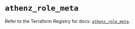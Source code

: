 # `athenz_role_meta`

Refer to the Terraform Registry for docs: [`athenz_role_meta`](https://registry.terraform.io/providers/athenz/athenz/1.0.49/docs/resources/role_meta).
